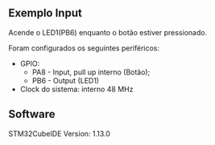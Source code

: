 ## Exemplo Input  
  
Acende o LED1(PB6) enquanto o botão estiver pressionado.  

Foram configurados os seguintes periféricos:  
- GPIO:
	- PA8 - Input, pull up interno (Botão);  
	- PB6 - Output (LED1)
- Clock do sistema: interno 48 MHz  
  
## Software  
  
STM32CubeIDE Version: 1.13.0